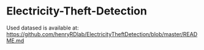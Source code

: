 # Electricity-Theft-Detection

Used datased is available at:
https://github.com/henryRDlab/ElectricityTheftDetection/blob/master/README.md
